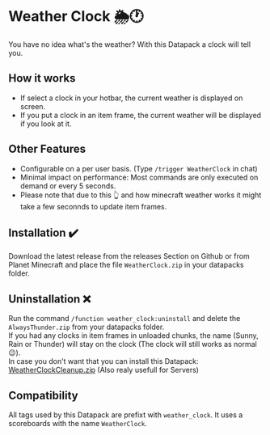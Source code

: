 # Weather Clock 🌦️🕐

You have no idea what's the weather? With this Datapack a clock will tell you.

## How it works

* If select a clock in your hotbar, the current weather is displayed on screen.
* If you put a clock in an item frame, the current weather will be displayed if you look at it.

## Other Features

* Configurable on a per user basis. (Type `/trigger WeatherClock` in chat)
* Minimal impact on performance: Most commands are only executed on demand or every 5 seconds.
* Please note that due to this 👆 and how minecraft weather works it might take a few seconnds to update item frames.

## Installation ✔️

Download the latest release from the releases Section on Github or from Planet Minecraft and place the file `WeatherClock.zip` in your datapacks folder.

## Uninstallation ❌

Run the command `/function weather_clock:uninstall` and delete the `AlwaysThunder.zip` from your datapacks folder.  
If you had any clocks in item frames in unloaded chunks, the name (Sunny, Rain or Thunder) will stay on the clock (The clock will still works as normal 😉).  
In case you don't want that you can install this Datapack:  [WeatherClockCleanup.zip](https://github.com/DrErfinder/WeatherClockCleanup) (Also realy usefull for Servers)

## Compatibility

All tags used by this Datapack are prefixt with `weather_clock`.
It uses a scoreboards with the name `WeatherClock`.
